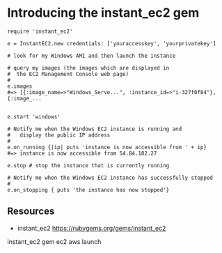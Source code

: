 # Introducing the instant_ec2 gem

    require 'instant_ec2'

    e = InstantEC2.new credentials: ['youraccesskey', 'yourprivatekey']

    # look for my Windows AMI and then launch the instance

    # query my images (the images which are displayed in
    #  the EC2 Management Console web page)
    #
    e.images
    #=> [{:image_name=>"Windows_Serve...", :instance_id=>"i-327f0f84"}, {:image_...


    e.start 'windows' 

    # Notify me when the Windows EC2 instance is running and
    #   display the public IP address
    #
    e.on_running {|ip| puts 'instance is now accessible from ' + ip}
    #=> instance is now accessible from 54.84.182.27  

    e.stop # stop the instance that is currently running

    # Notify me when the Windows EC2 instance has successfully stopped
    #
    e.on_stopping { puts 'the instance has now stopped'}

## Resources

* instant_ec2 https://rubygems.org/gems/instant_ec2

instant_ec2 gem ec2 aws launch
